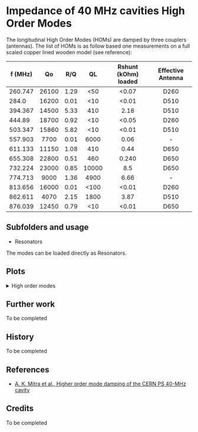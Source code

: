 # Impedance of 40 MHz cavities High Order Modes

The longitudinal High Order Modes (HOMs) are damped by three couplers (antennas). The
list of HOMs is as follow based one measurements on a full scaled copper lined wooden model (see reference):

|f (MHz)	| Qo 	| R/Q | QL 		| Rshunt (kOhm) loaded 	| Effective Antenna |
| --------- |:-----:|:---:|:-------:|:---------------------:| :----------------:|
|260.747 	|26100 	|1.29 |<50 		|<0.07 					|D260				|
|284.0 		|16200 	|0.01 |<10 		|<0.01 					|D510				|
|394.367 	|14500 	|5.33 |410 		|2.18 					|D510				|
|444.89 	|18700 	|0.92 |<10 		|<0.05 					|D260				|
|503.347 	|15860 	|5.82 |<10 		|<0.01 					|D510				|
|557.903 	|7700 	|0.01 |6000 	|0.06 					|-					|
|611.133 	|11150 	|1.08 |410 		|0.44 					|D650				|
|655.308 	|22800 	|0.51 |460 		|0.240 					|D650				|
|732.224 	|23000 	|0.85 |10000	|8.5 					|D650				|
|774.713 	|9000 	|1.36 |4900 	|6.66 					|-					|
|813.656 	|16000 	|0.01 |<100 	|<0.01 					|D260				|
|862.611 	|4070 	|2.15 |1800 	|3.87 					|D510				|
|876.039 	|12450 	|0.79 |<10 		|<0.01 					|D650				|


## Subfolders and usage

- Resonators

The modes can be loaded directly as Resonators.

## Plots

<details>
  <summary>High order modes</summary>
  <img src="Resonators/HOMs_C40.png">
</details>

## Further work

To be completed

## History

To be completed

## References

- [A. K. Mitra et al., Higher order mode damping of the CERN PS 40-MHz cavity](http://accelconf.web.cern.ch/AccelConf/e96/PAPERS/WEPL/WEP093L.PDF)

## Credits

To be completed
